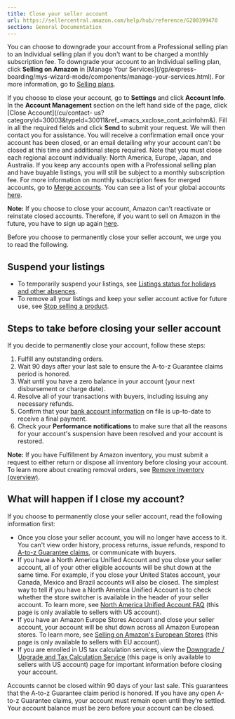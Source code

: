 ```yaml
---
title: Close your seller account
url: https://sellercentral.amazon.com/help/hub/reference/G200399470
section: General Documentation
---
```


You can choose to downgrade your account from a Professional selling plan to
an Individual selling plan if you don't want to be charged a monthly
subscription fee. To downgrade your account to an Individual selling plan,
click **Selling on Amazon** in [Manage Your Services](/gp/express-
boarding/mys-wizard-mode/components/manage-your-services.html). For more
information, go to [Selling plans](/gp/help/G64491).  
  
If you choose to close your account, go to **Settings** and click **Account
Info**. In the **Account Management** section on the left hand side of the
page, click [Close Account](/cu/contact-
us?categoryId=30003&typeId=30011&ref_=macs_xxclose_cont_acinfohm&). Fill in
all the required fields and click **Send** to submit your request. We will
then contact you for assistance. You will receive a confirmation email once
your account has been closed, or an email detailing why your account can't be
closed at this time and additional steps required. Note that you must close
each regional account individually: North America, Europe, Japan, and
Australia. If you keep any accounts open with a Professional selling plan and
have buyable listings, you will still be subject to a monthly subscription
fee. For more information on monthly subscription fees for merged accounts, go
to [Merge accounts](/gp/help/G201841950). You can see a list of your global
accounts [here](/account/management/ref).

**Note:** If you choose to close your account, Amazon can't reactivate or
reinstate closed accounts. Therefore, if you want to sell on Amazon in the
future, you have to sign up again [here](https://sell.amazon.com).

Before you choose to permanently close your seller account, we urge you to
read the following.

## Suspend your listings

  * To temporarily suspend your listings, see [Listings status for holidays and other absences](/gp/help/G200135620).
  * To remove all your listings and keep your seller account active for future use, see [Stop selling a product](/gp/help/G200216110).

## Steps to take before closing your seller account

If you decide to permanently close your account, follow these steps:  

  1. Fulfill any outstanding orders.
  2. Wait 90 days after your last sale to ensure the A-to-z Guarantee claims period is honored.
  3. Wait until you have a zero balance in your account (your next disbursement or charge date).
  4. Resolve all of your transactions with buyers, including issuing any necessary refunds.
  5. Confirm that your [bank account information](/gp/help/G19791) on file is up-to-date to receive a final payment.
  6. Check your **Performance notifications** to make sure that all the reasons for your account's suspension have been resolved and your account is restored.

**Note:** If you have Fulfillment by Amazon inventory, you must submit a
request to either return or dispose all inventory before closing your account.
To learn more about creating removal orders, see [Remove inventory
(overview)](/gp/help/G200280650).

## What will happen if I close my account?

If you choose to permanently close your seller account, read the following
information first:

  * Once you close your seller account, you will no longer have access to it. You can't view order history, process returns, issue refunds, respond to [A-to-z Guarantee claims](/gp/help/G1781), or communicate with buyers.
  * If you have a North America Unified Account and you close your seller account, all of your other eligible accounts will be shut down at the same time. For example, if you close your United States account, your Canada, Mexico and Brazil accounts will also be closed. The simplest way to tell if you have a North America Unified Account is to check whether the store switcher is available in the header of your seller account. To learn more, see [North America Unified Account FAQ](https://sellercentral.amazon.com/gp/help/G201642980) (this page is only available to sellers with US account).
  * If you have an Amazon Europe Stores Account and close your seller account, your account will be shut down across all Amazon European stores. To learn more, see [Selling on Amazon's European Stores](https://sellercentral-europe.amazon.com/gp/help/200671260) (this page is only available to sellers with EU account).
  * If you are enrolled in US tax calculation services, view the [Downgrade / Upgrade and Tax Calculation Service](https://sellercentral.amazon.com/gp/help/G202101950) (this page is only available to sellers with US account) page for important information before closing your account.

Accounts cannot be closed within 90 days of your last sale. This guarantees
that the A-to-z Guarantee claim period is honored. If you have any open A-to-z
Guarantee claims, your account must remain open until they're settled. Your
account balance must be zero before your account can be closed.

